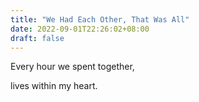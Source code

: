 ```yaml
---
title: "We Had Each Other, That Was All"
date: 2022-09-01T22:26:02+08:00
draft: false
---
```


Every hour we spent together,

lives within my heart.
